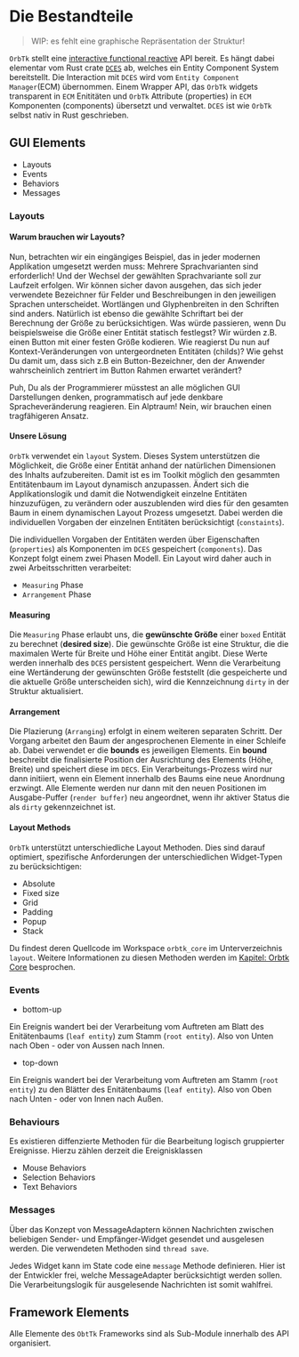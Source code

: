 # Die Bestandteile

> WIP: es fehlt eine graphische Repräsentation der Struktur!

<!-- toc -->

`OrbTk` stellt eine [interactive functional reactive][functional_reative]
API bereit. Es hängt dabei elementar vom Rust crate [`DCES`][dces] ab, welches
ein Entity Component System bereitstellt. Die Interaction mit `DCES` wird vom
`Entity Component Manager`(ECM) übernommen. Einem Wrapper API, das
`OrbTk` widgets transparent in `ECM` Enititäten und  `OrbTk` Attribute (properties) in
`ECM` Komponenten (components) übersetzt und verwaltet.
`DCES` ist wie `OrbTk` selbst nativ in Rust geschrieben.

[dces]: https://docs.rs/dces
[functional_reative]: https://en.wikipedia.org/wiki/Functional_reactive_programming

## GUI Elements

* Layouts
* Events
* Behaviors
* Messages

### Layouts

#### Warum brauchen wir Layouts?

Nun, betrachten wir ein eingängiges Beispiel, das in jeder modernen
Applikation umgesetzt werden muss: Mehrere Sprachvarianten sind
erforderlich! Und der Wechsel der gewählten Sprachvariante soll zur
Laufzeit erfolgen. Wir können sicher davon ausgehen, das sich jeder
verwendete Bezeichner für Felder und Beschreibungen in den jeweiligen
Sprachen unterscheidet. Wortlängen und Glyphenbreiten in den Schriften
sind anders. Natürlich ist ebenso die gewählte Schriftart bei der
Berechnung der Größe zu berücksichtigen. Was würde passieren, wenn Du
beispielsweise die Größe einer Entität statisch festlegst? Wir würden
z.B. einen Button mit einer festen Größe kodieren. Wie reagierst Du
nun auf Kontext-Veränderungen von untergeordneten Entitäten (childs)?
Wie gehst Du damit um, dass sich z.B ein Button-Bezeichner, den der Anwender
wahrscheinlich zentriert im Button Rahmen erwartet verändert?

Puh, Du als der Programmierer müsstest an alle möglichen GUI
Darstellungen denken, programmatisch auf jede denkbare
Spracheveränderung reagieren. Ein Alptraum! Nein, wir brauchen einen
tragfähigeren Ansatz.

#### Unsere Lösung

`OrbTk` verwendet ein `layout` System. Dieses System unterstützen die
Möglichkeit, die Größe einer Entität anhand der natürlichen
Dimensionen des Inhalts aufzubereiten. Damit ist es im Toolkit möglich
den gesammten Entitätenbaum im Layout dynamisch anzupassen. Ändert
sich die Applikationslogik und damit die Notwendigkeit einzelne
Entitäten hinzuzufügen, zu verändern oder auszublenden wird dies für
den gesamten Baum in einem dynamischen Layout Prozess umgesetzt. Dabei
werden die individuellen Vorgaben der einzelnen Entitäten
berücksichtigt (`constaints`).

Die individuellen Vorgaben der Entitäten werden über Eigenschaften
(`properties`) als Komponenten im `DCES` gespeichert (`components`).
Das Konzept folgt einem zwei Phasen Modell. Ein Layout wird daher auch in
zwei Arbeitsschritten verarbeitet:

  * `Measuring` Phase
  * `Arrangement` Phase

#### Measuring

Die `Measuring` Phase erlaubt uns, die **gewünschte Größe** einer
`boxed` Entität zu berechnet (**desired size**). Die gewünschte Größe
ist eine Struktur, die die maximalen Werte für Breite und Höhe einer
Entität angibt. Diese Werte werden innerhalb des `DCES` persistent
gespeichert. Wenn die Verarbeitung eine Wertänderung der gewünschten
Größe feststellt (die gespeicherte und die aktuelle Größe
unterscheiden sich), wird die Kennzeichnung `dirty` in der Struktur aktualisiert.

#### Arrangement

Die Plazierung (`Arranging`) erfolgt in einem weiteren separaten
Schritt.  Der Vorgang arbeitet den Baum der angesprochenen Elemente in
einer Schleife ab. Dabei verwendet er die **bounds** es jeweiligen
Elements. Ein **bound** beschreibt die finalisierte Position der
Ausrichtung des Elements (Höhe, Breite) und speichert diese im `DECS`.
Ein Verarbeitungs-Prozess wird nur dann initiiert, wenn ein Element
innerhalb des Baums eine neue Anordnung erzwingt. Alle Elemente werden
nur dann mit den neuen Positionen im Ausgabe-Puffer (`render buffer`) neu
angeordnet, wenn ihr aktiver Status die als `dirty` gekennzeichnet ist.

#### Layout Methods

`OrbTk` unterstützt unterschiedliche Layout Methoden. Dies sind darauf
optimiert, spezifische Anforderungen der unterschiedlichen
Widget-Typen zu berücksichtigen:

* Absolute
* Fixed size
* Grid
* Padding
* Popup
* Stack

Du findest deren Quellcode im Workspace `orbtk_core` im Unterverzeichnis `layout`.
Weitere Informationen zu diesen Methoden werden im [Kapitel: Orbtk Core](ch02-02-workspace-orbtk-core.md) besprochen.

### Events

* bottom-up

Ein Ereignis wandert bei der Verarbeitung vom Auftreten am Blatt des Enitätenbaums (`leaf entity`) zum
Stamm (`root entity`). Also von Unten nach Oben - oder von Aussen nach Innen.

* top-down

Ein Ereignis wandert bei der Verarbeitung vom Auftreten am Stamm
(`root entity`) zu den Blätter des Enitätenbaums (`leaf entity`). Also
von Oben nach Unten - oder von Innen nach Außen.

### Behaviours

Es existieren diffenzierte Methoden für die Bearbeitung logisch gruppierter Ereignisse.
Hierzu zählen derzeit die Ereignisklassen

* Mouse Behaviors
* Selection Behaviors
* Text Behaviors

### Messages

Über das Konzept von MessageAdaptern können Nachrichten zwischen beliebigen
Sender- und Empfänger-Widget gesendet und ausgelesen werden. Die
verwendeten Methoden sind `thread save`.

Jedes Widget kann im State code eine `message` Methode
definieren. Hier ist der Entwickler frei, welche MessageAdapter
berücksichtigt werden sollen. Die Verarbeitungslogik für ausgelesende
Nachrichten ist somit wahlfrei.

## Framework Elements

Alle Elemente des `ObtTk` Frameworks sind als Sub-Module innerhalb des API organisiert.

